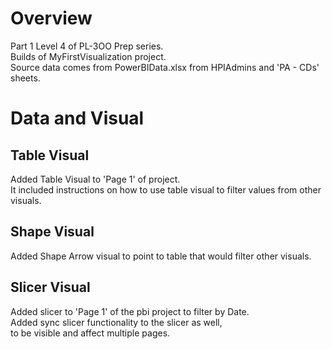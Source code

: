 # Overview
Part 1 Level 4 of PL-3OO Prep series. <br/>
Builds of MyFirstVisualization project. <br/>
Source data comes from PowerBIData.xlsx from HPIAdmins and 'PA - CDs' sheets.


# Data and Visual

## Table Visual
Added Table Visual to 'Page 1' of project. <br/>
It included instructions on how to use table visual to filter values from other visuals. <br/>

## Shape Visual
Added Shape Arrow visual to point to table that would filter other visuals. <br/>

## Slicer Visual
Added slicer to 'Page 1' of the pbi project to filter by Date. <br/>
Added sync slicer functionality to the slicer as well, <br/>
to be visible and affect multiple pages. <br/>